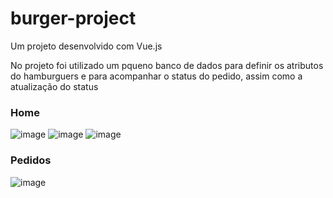# burger-project

Um projeto desenvolvido com Vue.js

No projeto foi utilizado um pqueno banco de dados para definir os atributos do hamburguers e para acompanhar o status do pedido, assim como a atualização do status

### Home
![image](https://user-images.githubusercontent.com/110013093/201803398-b875ca3b-385d-4993-a38c-32b8f597ba96.png)
![image](https://user-images.githubusercontent.com/110013093/201953461-2705004b-70d7-4842-9de0-877b2710b8c5.png)
![image](https://user-images.githubusercontent.com/110013093/201953476-daafe220-5b04-4e94-9f87-b6747b60db19.png)

### Pedidos
![image](https://user-images.githubusercontent.com/110013093/201953496-24d9b866-baf2-42c5-8b99-878799a4233b.png)

